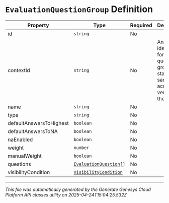 # `EvaluationQuestionGroup` Definition

| Property | Type | Required | Description |
|----------|------|----------|-------------|
| id | `string` | No |  |
| contextId | `string` | No | An identifier for this question group that stays the same across versions of the form. |
| name | `string` | No |  |
| type | `string` | No |  |
| defaultAnswersToHighest | `boolean` | No |  |
| defaultAnswersToNA | `boolean` | No |  |
| naEnabled | `boolean` | No |  |
| weight | `number` | No |  |
| manualWeight | `boolean` | No |  |
| questions | [`EvaluationQuestion[]`](evaluationquestion-definition.md) | No |  |
| visibilityCondition | [`VisibilityCondition`](visibilitycondition-definition.md) | No |  |

---

*This file was automatically generated by the Generate Genesys Cloud Platform API classes utility on 2025-04-24T15:04:25.532Z*